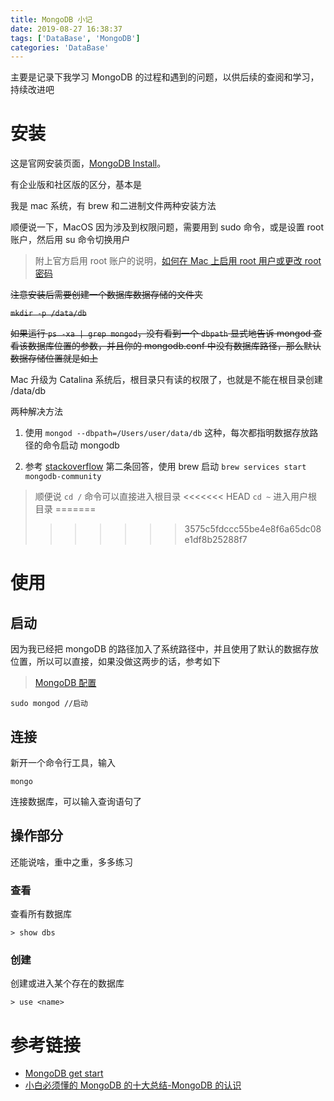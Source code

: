 ```yaml
---
title: MongoDB 小记
date: 2019-08-27 16:38:37
tags: ['DataBase', 'MongoDB']
categories: 'DataBase'
---
```


主要是记录下我学习 MongoDB 的过程和遇到的问题，以供后续的查阅和学习，持续改进吧

<!--more-->

# 安装

这是官网安装页面，[MongoDB Install](https://docs.mongodb.com/manual/installation/#tutorial-installation)。

有企业版和社区版的区分，基本是

我是 mac 系统，有 brew 和二进制文件两种安装方法

顺便说一下，MacOS 因为涉及到权限问题，需要用到 sudo 命令，或是设置 root 账户，然后用 su 命令切换用户

> 附上官方启用 root 账户的说明，[如何在 Mac 上启用 root 用户或更改 root 密码](https://support.apple.com/zh-cn/HT204012)

~~注意安装后需要创建一个数据库数据存储的文件夹~~

~~`mkdir -p /data/db`~~

~~如果运行 `ps -xa | grep mongod`，没有看到一个 `dbpath` 显式地告诉 mongod 查看该数据库位置的参数，并且你的 mongodb.conf 中没有数据库路径，那么默认数据存储位置就是如上~~

Mac 升级为 Catalina 系统后，根目录只有读的权限了，也就是不能在根目录创建 /data/db

两种解决方法

1. 使用 `mongod --dbpath=/Users/user/data/db` 这种，每次都指明数据存放路径的命令启动 mongodb

2. 参考 [stackoverflow](https://stackoverflow.com/questions/58034955/read-only-file-system-when-attempting-mkdir-data-db-on-mac) 第二条回答，使用 brew 启动
   `brew services start mongodb-community`

> 顺便说 `cd /` 命令可以直接进入根目录
<<<<<<< HEAD
> `cd ~` 进入用户根目录
=======
>>>>>>> 3575c5fdccc55be4e8f6a65dc08e1df8b25288f7

# 使用

## 启动

因为我已经把 mongoDB 的路径加入了系统路径中，并且使用了默认的数据存放位置，所以可以直接，如果没做这两步的话，参考如下

> [MongoDB 配置](https://docs.mongodb.com/guides/server/install/)

    sudo mongod //启动

## 连接

新开一个命令行工具，输入

    mongo

连接数据库，可以输入查询语句了

## 操作部分

还能说啥，重中之重，多多练习

### 查看

查看所有数据库

    > show dbs

### 创建

创建或进入某个存在的数据库

    > use <name>

# 参考链接

- [MongoDB get start](https://docs.mongodb.com/manual/tutorial/getting-started/)
- [小白必须懂的 MongoDB 的十大总结-MongoDB 的认识
  ](https://zhuanlan.zhihu.com/p/44263728)
